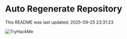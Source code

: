 # Auto Regenerate Repository

This README was last updated: 2025-09-25 23:31:23

 ![TryHackMe](https://tryhackme.com/badge/533634)